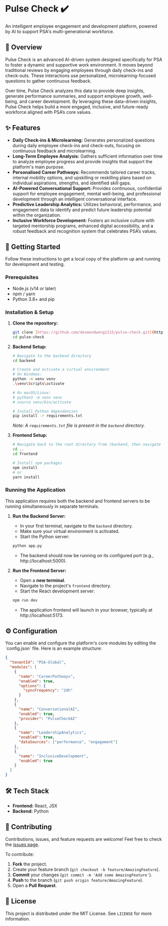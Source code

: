 # Pulse Check ✔️

An intelligent employee engagement and development platform, powered by AI to support PSA's multi-generational workforce.



## 📝 Overview

Pulse Check is an advanced AI-driven system designed specifically for PSA to foster a dynamic and supportive work environment. It moves beyond traditional reviews by engaging employees through daily check-ins and check-outs. These interactions use personalized, microlearning-focused questions to gather continuous feedback.

Over time, Pulse Check analyzes this data to provide deep insights, generate performance summaries, and support employee growth, well-being, and career development. By leveraging these data-driven insights, Pulse Check helps build a more engaged, inclusive, and future-ready workforce aligned with PSA’s core values.

## ✨ Features

* **Daily Check-ins & Microlearning:** Generates personalized questions during daily employee check-ins and check-outs, focusing on continuous feedback and microlearning.
* **Long-Term Employee Analysis:** Gathers sufficient information over time to analyze employee progress and provide insights that support the platform's main purpose.
* **Personalised Career Pathways:** Recommends tailored career tracks, internal mobility options, and upskilling or reskilling plans based on individual aspirations, strengths, and identified skill gaps.
* **AI-Powered Conversational Support:** Provides continuous, confidential support for employee engagement, mental well-being, and professional development through an intelligent conversational interface.
* **Predictive Leadership Analytics:** Utilizes behavioral, performance, and engagement data to identify and predict future leadership potential within the organization.
* **Inclusive Workforce Development:** Fosters an inclusive culture with targeted mentorship programs, enhanced digital accessibility, and a robust feedback and recognition system that celebrates PSA’s values.


## 🚀 Getting Started

Follow these instructions to get a local copy of the platform up and running for development and testing.

### Prerequisites

* Node.js (v14 or later)
* npm / yarn
* Python 3.8+ and pip

### Installation & Setup

1.  **Clone the repository:**
    ```sh
    git clone [https://github.com/desmondwong1215/pulse-check.git](https://github.com/desmondwong1215/pulse-check.git)
    cd pulse-check
    ```

2.  **Backend Setup:**
    ```sh
    # Navigate to the backend directory
    cd backend

    # Create and activate a virtual environment
    # On Windows:
    python -m venv venv
    .\venv\Scripts\activate
    
    # On macOS/Linux:
    # python3 -m venv venv
    # source venv/bin/activate

    # Install Python dependencies
    pip install -r requirements.txt
    ```
    *Note: A `requirements.txt` file is present in the `backend` directory.*

4.  **Frontend Setup:**
    ```sh
    # Navigate back to the root directory from /backend, then navigate to frontend directory
    cd ..
    cd frontend
    
    # Install npm packages
    npm install
    # or
    yarn install
    ```

### Running the Application

This application requires both the backend and frontend servers to be running simultaneously in separate terminals.

1.  **Run the Backend Server:**
    * In your first terminal, navigate to the `backend` directory.
    * Make sure your virtual environment is activated.
    * Start the Python server:
    ```sh
    python app.py
    ```
    * The backend should now be running on its configured port (e.g., http://localhost:5000).

2.  **Run the Frontend Server:**
    * Open a **new terminal**.
    * Navigate to the project's `frontend` directory.
    * Start the React development server:
    ```sh
    npm run dev
    ```
    * The application frontend will launch in your browser, typically at http://localhost:5173.



## ⚙️ Configuration

You can enable and configure the platform's core modules by editing the \`config.json\` file. Here is an example structure:

```json
{
  "tenantId": "PSA-Global",
  "modules": [
    {
      "name": "CareerPathways",
      "enabled": true,
      "options": {
        "syncFrequency": "24h"
      }
    },
    {
      "name": "ConversationalAI",
      "enabled": true,
      "provider": "PulseCheckAI"
    },
    {
      "name": "LeadershipAnalytics",
      "enabled": true,
      "dataSources": ["performance", "engagement"]
    },
    {
      "name": "InclusiveDevelopment",
      "enabled": true
    }
  ]
}
```

## 🛠️ Tech Stack

* **Frontend:** React, JSX
* **Backend:** Python

## 🤝 Contributing

Contributions, issues, and feature requests are welcome! Feel free to check the [issues page](https://github.com/desmondwong1215/pulse-check/issues).

To contribute:

1.  **Fork** the project.
2.  Create your feature branch (`git checkout -b feature/AmazingFeature`).
3.  **Commit** your changes (`git commit -m 'Add some AmazingFeature'`).
4.  **Push** to the branch (`git push origin feature/AmazingFeature`).
5.  Open a **Pull Request**.

## 📜 License

This project is distributed under the MIT License. See `LICENSE` for more information.
